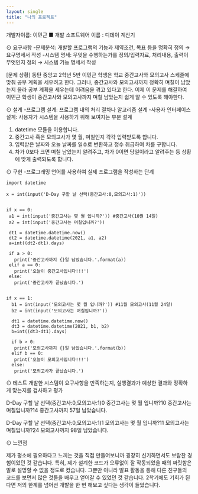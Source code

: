 ```yaml
---
layout: single
title: "나의 프로젝트"
---
```



개발자이름: 이민근
■ 개발 소프트웨어 이름 : 디데이 계산기

⊙ 요구사항
-문제분석: 개발할 프로그램의 기능과 제약조건, 목표 등을 명확히 정의 → 요구명세서 작성
-시스템 명세: 무엇을 수행하는가를 정의/입력자료, 처리내용, 출력이 무엇인지 정의 → 시스템 기능 명세서 작성

[문제 상황]
 동탄 중앙고 2학년 5반 이민근 학생은 학교 중간고사와 모의고사 스케줄에 맞춰 공부 계획을 세우려고 한다. 
 그러나, 중간고사와 모의고사까지 정확히 며칠이 남았는지 몰라 공부 계획을 세우는데 어려움을 겪고 있다고 한다. 
 이제 이 문제를 해결하여 이민근 학생이 중간고사와 모의고사까지 며칠 남았는지 쉽게 알 수 있도록 해야한다.


⊙ 설계
-프로그램 설계: 프로그램 내의 처리 절차나 알고리즘 설계
-사용자 인터페이스 설계: 사용자가 시스템을 사용하기 위해 보여지는 부분 설계

1. datetime 모듈을 이용합니다.
2. 중간고사 혹은 모의고사가 몇 월, 며칠인지 각각 입력받도록 합니다.
3. 입력받은 날짜와 오늘 날짜를 일수로 변환하고 정수 취급하여 차를 구합니다.
4. 차가 0보다 크면 며칠 남았는지 알려주고, 차가 0이면 당일이라고 알려주는 등 상황에 맞게 출력되도록 합니다.






⊙ 구현
-프로그래밍 언어를 사용하여 실제 프로그램을 작성하는 단계

~~~
import datetime
 
x = int(input('D-Day 구할 날 선택(중간고사:0,모의고사:1)'))
 
 
if x == 0:
 a1 = int(input('중간고사는 몇 월 입니까?')) #중간고사(10월 14일)
 a2 = int(input('중간고사는 며칠입니까?'))
 
 dt1 = datetime.datetime.now() 
 dt2 = datetime.datetime(2021, a1, a2) 
 a=int((dt2-dt1).days)
 
 if a > 0:
   print('중간고사까지 {}일 남았습니다.'.format(a))
 elif a == 0:
   print('오늘이 중간고사입니다!!!')
 else:
   print('중간고사가 끝났습니다.')
 
 
if x == 1:
  b1 = int(input('모의고사는 몇 월 입니까?')) #11월 모의고사(11월 24일)
  b2 = int(input('모의고사는 며칠입니까?'))
 
  dt1 = datetime.datetime.now() 
  dt3 = datetime.datetime(2021, b1, b2) 
  b=int((dt3-dt1).days)
 
  if b > 0:
   print('모의고사까지 {}일 남았습니다.'.format(b))
  elif b == 0:
   print('오늘이 모의고사입니다!!!')
  else:
   print('모의고사가 끝났습니다.')

~~~


⊙ 테스트
개발한 시스템이 요구사항을 만족하는지, 실행결과가 예상한 결과와 정확하게 맞는지를 검사하고 평가

D-Day 구할 날 선택(중간고사:0,모의고사:1)0
중간고사는 몇 월 입니까?10
중간고사는 며칠입니까?14
중간고사까지 57일 남았습니다.


D-Day 구할 날 선택(중간고사:0,모의고사:1)1
모의고사는 몇 월 입니까?11
모의고사는 며칠입니까?24
모의고사까지 98일 남았습니다.


⊙ 느낀점

  제가 평소에 필요하다고 느끼는 것을 직접 만들어보니까 굉장히 신기하면서도 보람찬 경험이었던 것 같습니다.
 특히, 제가 설계한 코드가 오류없이 잘 작동되었을 때의 짜릿함은 말로 설명할 수 없을 정도로 컸습니다.
 그뿐만 아니라 발표 활동을 통해 다른 친구들의 코드를 보면서 많은 것들을 배우고 얻어갈 수 있었던 것 같습니다. 
 2학기에도 기회가 된다면 저의 한계를 넘어선 개발을 한 번 해보고 싶다는 생각이 들었습니다. 
